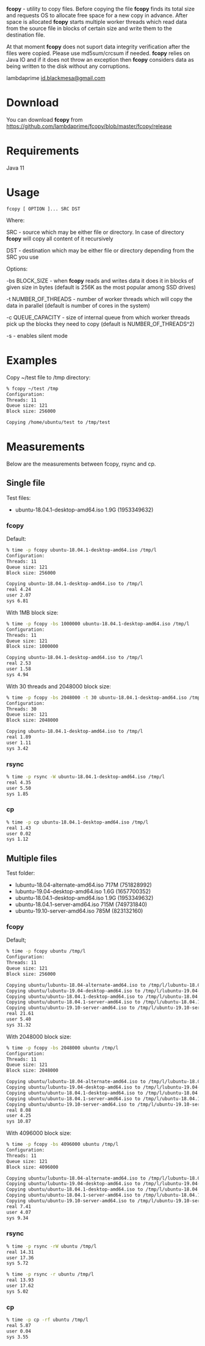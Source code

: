 **fcopy** - utility to copy files. Before copying the file **fcopy** finds its total size and requests OS to allocate free space for a new copy in advance. After space is allocated **fcopy** starts multiple worker threads which read data from the source file in blocks of certain size and write them to the destination file. 

At that moment **fcopy** does not suport data integrity verification after the files were copied. Please use md5sum/crcsum if needed. **fcopy** relies on Java IO and if it does not throw an exception then **fcopy** considers data as being written to the disk without any corruptions.

lambdaprime <id.blackmesa@gmail.com>

# Download

You can download **fcopy** from <https://github.com/lambdaprime/fcopy/blob/master/fcopy/release>

# Requirements

Java 11

# Usage

```
fcopy [ OPTION ]... SRC DST
```

Where:

SRC - source which may be either file or directory. In case of directory **fcopy** will copy all content of it recursively

DST - destination which may be either file or directory depending from the SRC you use

Options:

-bs BLOCK_SIZE - when **fcopy** reads and writes data it does it in blocks of given size in bytes (default is 256K as the most popular among SSD drives)

-t NUMBER_OF_THREADS - number of worker threads which will copy the data in parallel (default is number of cores in the system)

-c QUEUE_CAPACITY - size of internal queue from which worker threads pick up the blocks they need to copy (default is NUMBER_OF_THREADS^2)

-s - enables silent mode

# Examples

Copy ~/test file to /tmp directory:

``` bash
% fcopy ~/test /tmp
Configuration:
Threads: 11
Queue size: 121
Block size: 256000

Copying /home/ubuntu/test to /tmp/test
```

# Measurements

Below are the measurements between fcopy, rsync and cp.

## Single file

Test files:
- ubuntu-18.04.1-desktop-amd64.iso 1.9G (1953349632)

### fcopy

Default:

```bash
% time -p fcopy ubuntu-18.04.1-desktop-amd64.iso /tmp/l
Configuration:
Threads: 11
Queue size: 121
Block size: 256000

Copying ubuntu-18.04.1-desktop-amd64.iso to /tmp/l
real 4.24
user 2.07
sys 6.81
```

With 1MB block size:

```bash
% time -p fcopy -bs 1000000 ubuntu-18.04.1-desktop-amd64.iso /tmp/l
Configuration:
Threads: 11
Queue size: 121
Block size: 1000000

Copying ubuntu-18.04.1-desktop-amd64.iso to /tmp/l
real 2.53
user 1.58
sys 4.94
```

With 30 threads and 2048000 block size:

```bash
% time -p fcopy -bs 2048000 -t 30 ubuntu-18.04.1-desktop-amd64.iso /tmp/l
Configuration:
Threads: 30
Queue size: 121
Block size: 2048000

Copying ubuntu-18.04.1-desktop-amd64.iso to /tmp/l
real 1.89
user 1.11
sys 3.42
```

### rsync

```bash
% time -p rsync -W ubuntu-18.04.1-desktop-amd64.iso /tmp/l
real 4.35
user 5.50
sys 1.85
```

### cp

```bash
% time -p cp ubuntu-18.04.1-desktop-amd64.iso /tmp/l
real 1.43
user 0.02
sys 1.12
```

## Multiple files

Test folder:
- lubuntu-18.04-alternate-amd64.iso 717M (751828992)
- lubuntu-19.04-desktop-amd64.iso 1.6G (1657700352)
- ubuntu-18.04.1-desktop-amd64.iso 1.9G (1953349632)
- ubuntu-18.04.1-server-amd64.iso 715M (749731840)
- ubuntu-19.10-server-amd64.iso 785M (823132160)

### fcopy

Default;

``` bash
% time -p fcopy ubuntu /tmp/l
Configuration:
Threads: 11
Queue size: 121
Block size: 256000

Copying ubuntu/lubuntu-18.04-alternate-amd64.iso to /tmp/l/lubuntu-18.04-alternate-amd64.iso
Copying ubuntu/lubuntu-19.04-desktop-amd64.iso to /tmp/l/lubuntu-19.04-desktop-amd64.iso
Copying ubuntu/ubuntu-18.04.1-desktop-amd64.iso to /tmp/l/ubuntu-18.04.1-desktop-amd64.iso
Copying ubuntu/ubuntu-18.04.1-server-amd64.iso to /tmp/l/ubuntu-18.04.1-server-amd64.iso
Copying ubuntu/ubuntu-19.10-server-amd64.iso to /tmp/l/ubuntu-19.10-server-amd64.iso
real 21.61
user 5.40
sys 31.32
```

With 2048000 block size:

``` bash
% time -p fcopy -bs 2048000 ubuntu /tmp/l
Configuration:
Threads: 11
Queue size: 121
Block size: 2048000

Copying ubuntu/lubuntu-18.04-alternate-amd64.iso to /tmp/l/lubuntu-18.04-alternate-amd64.iso
Copying ubuntu/lubuntu-19.04-desktop-amd64.iso to /tmp/l/lubuntu-19.04-desktop-amd64.iso
Copying ubuntu/ubuntu-18.04.1-desktop-amd64.iso to /tmp/l/ubuntu-18.04.1-desktop-amd64.iso
Copying ubuntu/ubuntu-18.04.1-server-amd64.iso to /tmp/l/ubuntu-18.04.1-server-amd64.iso
Copying ubuntu/ubuntu-19.10-server-amd64.iso to /tmp/l/ubuntu-19.10-server-amd64.iso
real 8.08
user 4.25
sys 10.87
```

With 4096000 block size:

``` bash
% time -p fcopy -bs 4096000 ubuntu /tmp/l 
Configuration:
Threads: 11
Queue size: 121
Block size: 4096000

Copying ubuntu/lubuntu-18.04-alternate-amd64.iso to /tmp/l/lubuntu-18.04-alternate-amd64.iso
Copying ubuntu/lubuntu-19.04-desktop-amd64.iso to /tmp/l/lubuntu-19.04-desktop-amd64.iso
Copying ubuntu/ubuntu-18.04.1-desktop-amd64.iso to /tmp/l/ubuntu-18.04.1-desktop-amd64.iso
Copying ubuntu/ubuntu-18.04.1-server-amd64.iso to /tmp/l/ubuntu-18.04.1-server-amd64.iso
Copying ubuntu/ubuntu-19.10-server-amd64.iso to /tmp/l/ubuntu-19.10-server-amd64.iso
real 7.41
user 4.07
sys 9.34
```

### rsync

``` bash
% time -p rsync -rW ubuntu /tmp/l
real 14.31
user 17.36
sys 5.72
```

``` bash
% time -p rsync -r ubuntu /tmp/l 
real 13.93
user 17.62
sys 5.02
```

### cp

``` bash
% time -p cp -rf ubuntu /tmp/l
real 5.87
user 0.04
sys 3.55
```
